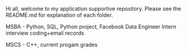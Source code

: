 Hi all, welcome to my application supportive repository. Please see the README.md for explanation of each folder.

MSBA - Python, SQL, Python project, Facebook Data Engineer Intern interview coding+email records

MSCS - C++, current progam grades

